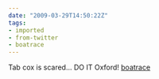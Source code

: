 ```yaml
---
date: "2009-03-29T14:50:22Z"
tags:
- imported
- from-twitter
- boatrace
---
```

Tab cox is scared... DO IT Oxford! [boatrace](/tags/boatrace)
